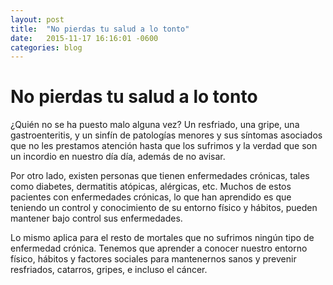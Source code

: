 ```yaml
---
layout: post
title:  "No pierdas tu salud a lo tonto"
date:   2015-11-17 16:16:01 -0600
categories: blog 
---
```


# No pierdas tu salud a lo tonto

¿Quién no se ha puesto malo alguna vez? Un resfriado, una gripe, una gastroenteritis, y un sinfín de patologías menores y sus síntomas asociados que no les prestamos atención hasta que los sufrimos y la verdad que son un incordio en nuestro día día, además de no avisar. 
 
Por otro lado, existen personas que tienen enfermedades crónicas, tales como diabetes, dermatitis atópicas, alérgicas, etc. Muchos de estos pacientes con enfermedades crónicas, lo que han aprendido es que teniendo un control y conocimiento de su entorno físico y hábitos, pueden mantener bajo control sus enfermedades.
 
Lo mismo aplica para el resto de mortales que no sufrimos ningún tipo de enfermedad crónica. Tenemos que aprender a conocer nuestro entorno físico, hábitos y factores sociales para mantenernos sanos y prevenir resfriados, catarros, gripes, e incluso el cáncer.
 
